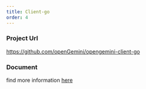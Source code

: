 ```yaml
---
title: Client-go
order: 4
---
```


### **Project Url**

https://github.com/openGemini/opengemini-client-go

### Document

find more information [here](https://pkg.go.dev/github.com/openGemini/opengemini-client-go)
